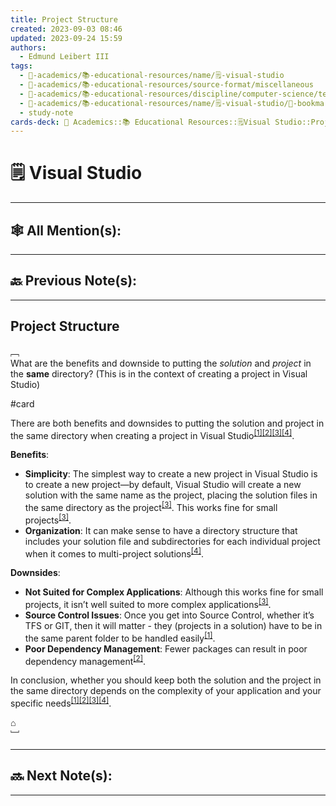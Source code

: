 ```yaml
---
title: Project Structure
created: 2023-09-03 08:46
updated: 2023-09-24 15:59
authors:
  - Edmund Leibert III
tags:
  - 🔴-academics/📚-educational-resources/name/🗒️-visual-studio
  - 🔴-academics/📚-educational-resources/source-format/miscellaneous
  - 🔴-academics/📚-educational-resources/discipline/computer-science/technologies/visual-studio
  - 🔴-academics/📚-educational-resources/name/🗒️-visual-studio/🔖-bookmark/🗒️-visual-studio/project-structure
  - study-note
cards-deck: 🔴 Academics::📚 Educational Resources::🗒️Visual Studio::Project Structure
---
```


#  🗒️ Visual Studio

---

## 🕸️ All Mention(s): 

---

## 🔙 Previous Note(s):

---

## Project Structure

﹇<br>
What are the benefits and downside to putting the _solution_ and _project_ in the **same** directory? (This is in the context of creating a project in Visual Studio)


#card 

There are both benefits and downsides to putting the solution and project in the same directory when creating a project in Visual Studio<sup>[\[1\]](https://stackoverflow.com/questions/42568331/is-it-a-bad-idea-for-my-solution-and-project-to-be-stored-in-separate-locations)</sup><sup>[\[2\]](https://stackoverflow.com/questions/8678251/what-are-the-benefits-of-multiple-projects-and-one-solution)</sup><sup>[\[3\]](https://www.oreilly.com/library/view/mastering-visual-studio/0596003609/ch01.html)</sup><sup>[\[4\]](https://tipsfolder.com/i-place-solution-project-same-directory-fb048ce4c1a3edfd94c510e62a15c409/)</sup>.

**Benefits**:

- **Simplicity**: The simplest way to create a new project in Visual Studio is to create a new project—by default, Visual Studio will create a new solution with the same name as the project, placing the solution files in the same directory as the project<sup>[\[3\]](https://www.oreilly.com/library/view/mastering-visual-studio/0596003609/ch01.html)</sup>. This works fine for small projects<sup>[\[3\]](https://www.oreilly.com/library/view/mastering-visual-studio/0596003609/ch01.html)</sup>.
- **Organization**: It can make sense to have a directory structure that includes your solution file and subdirectories for each individual project when it comes to multi-project solutions<sup>[\[4\]](https://tipsfolder.com/i-place-solution-project-same-directory-fb048ce4c1a3edfd94c510e62a15c409/)</sup>.

**Downsides**:

- **Not Suited for Complex Applications**: Although this works fine for small projects, it isn’t well suited to more complex applications<sup>[\[3\]](https://www.oreilly.com/library/view/mastering-visual-studio/0596003609/ch01.html)</sup>.
- **Source Control Issues**: Once you get into Source Control, whether it’s TFS or GIT, then it will matter - they (projects in a solution) have to be in the same parent folder to be handled easily<sup>[\[1\]](https://stackoverflow.com/questions/42568331/is-it-a-bad-idea-for-my-solution-and-project-to-be-stored-in-separate-locations)</sup>.
- **Poor Dependency Management**: Fewer packages can result in poor dependency management<sup>[\[2\]](https://stackoverflow.com/questions/8678251/what-are-the-benefits-of-multiple-projects-and-one-solution)</sup>.

In conclusion, whether you should keep both the solution and the project in the same directory depends on the complexity of your application and your specific needs<sup>[\[1\]](https://stackoverflow.com/questions/42568331/is-it-a-bad-idea-for-my-solution-and-project-to-be-stored-in-separate-locations)</sup><sup>[\[2\]](https://stackoverflow.com/questions/8678251/what-are-the-benefits-of-multiple-projects-and-one-solution)</sup><sup>[\[3\]](https://www.oreilly.com/library/view/mastering-visual-studio/0596003609/ch01.html)</sup><sup>[\[4\]](https://tipsfolder.com/i-place-solution-project-same-directory-fb048ce4c1a3edfd94c510e62a15c409/)</sup>.

⌂
<br>﹈<br>

---

## 🔜 Next Note(s):

---


